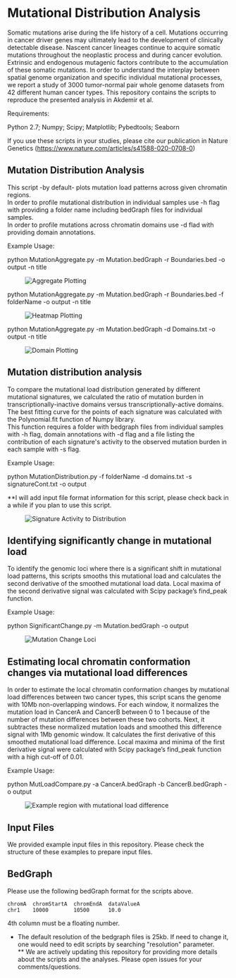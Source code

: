 # Mutational Distribution Analysis

Somatic mutations arise during the life history of a cell. Mutations occurring in cancer driver genes may ultimately lead to the development of clinically detectable disease. Nascent cancer lineages continue to acquire somatic mutations throughout the neoplastic process and during cancer evolution. Extrinsic and endogenous mutagenic factors contribute to the accumulation of these somatic mutations. In order to understand the interplay between spatial genome organization and specific individual mutational processes, we report a study of 3000 tumor-normal pair whole genome datasets from 42 different human cancer types. This repository contains the scripts to reproduce the presented analysis in Akdemir et al.

Requirements:

Python 2.7; Numpy; Scipy; Matplotlib; Pybedtools; Seaborn

If you use these scripts in your studies, please cite our publication in Nature Genetics (https://www.nature.com/articles/s41588-020-0708-0)

## Mutation Distribution Analysis

This script -by default- plots mutation load patterns across given chromatin regions.  
In order to profile mutational distribution in individual samples use -h flag with providing a folder name including bedGraph files for individual samples.   
In order to profile mutations across chromatin domains use -d flad with providing domain annotations.

Example Usage:

python MutationAggregate.py -m Mutation.bedGraph -r Boundaries.bed -o output -n title

<figure>
  <img src="examplePlots/Aggregate.png" alt="Aggregate Plotting">
</figure>

python MutationAggregate.py -m Mutation.bedGraph -r Boundaries.bed -f folderName -o output -n title

<figure>
  <img src="examplePlots/Heatmap.png" alt="Heatmap Plotting">
</figure>

python MutationAggregate.py -m Mutation.bedGraph -d Domains.txt -o output -n title

<figure>
  <img src="examplePlots/DomainPlotter.png" alt="Domain Plotting">
</figure>

## Mutation distribution analysis

To compare the mutational load distribution generated by different mutational signatures, we calculated the ratio of mutation burden in transcriptionally-inactive domains versus transcriptionally-active domains. The best fitting curve for the points of each signature was calculated with the Polynomial.fit function of Numpy library.  
This function requires a folder with bedgraph files from individual samples with -h flag, domain annotations with -d flag and a file listing the contribution of each signature's activity to the observed mutation burden in each sample with -s flag.

Example Usage:

python MutationDistribution.py -f folderName -d domains.txt -s signatureCont.txt -o output

**I will add input file format information for this script, please check back in a while if you plan to use this script.

<figure>
  <img src="examplePlots/Signature-Slope.png" alt="Signature Activity to Distribution">
</figure>

## Identifying significantly change in mutational load

To identify the genomic loci where there is a significant shift in mutational load patterns, this scripts smooths this mutational load and calculates the second derivative of the smoothed mutational load data. Local maxima of the second derivative signal was calculated with Scipy package’s find_peak function. 

Example Usage:

python SignificantChange.py -m Mutation.bedGraph -o output

<figure>
  <img src="examplePlots/MutChange.png" alt="Mutation Change Loci">
</figure>

## Estimating local chromatin conformation changes via mutational load differences
In order to estimate the local chromatin conformation changes by mutational load differences between two cancer types, this script scans the genome with 10Mb non-overlapping windows. For each window, it normalizes the mutation load in CancerA and CancerB between 0 to 1 because of the number of mutation differences between these two cohorts. Next, it subtractes these normalized mutation loads and smoothed this difference signal with 1Mb genomic window. It calculates the first derivative of this smoothed mutational load difference. Local maxima and minima of the first derivative signal were calculated with Scipy package’s find_peak function with a high cut-off of 0.01. 

Example Usage:

python MutLoadCompare.py -a CancerA.bedGraph -b CancerB.bedGraph -o output

<figure>
  <img src="examplePlots/MutLoadCompare.png" alt="Example region with mutational load difference">
</figure>

## Input Files <a name="inputfiles"></a>

We provided example input files in this repository. Please check the structure of these examples to prepare input files. 

## BedGraph

Please use the following bedGraph format for the scripts above.
	
	
	chromA  chromStartA  chromEndA  dataValueA
	chr1	10000		 10500		10.0

4th column must be a floating number.
 
* The default resolution of the bedgraph files is 25kb. If need to change it, one would need to edit scripts by searching "resolution" parameter.  
** We are actively updating this repository for providing more details about the scripts and the analyses. Please open issues for your comments/questions.
